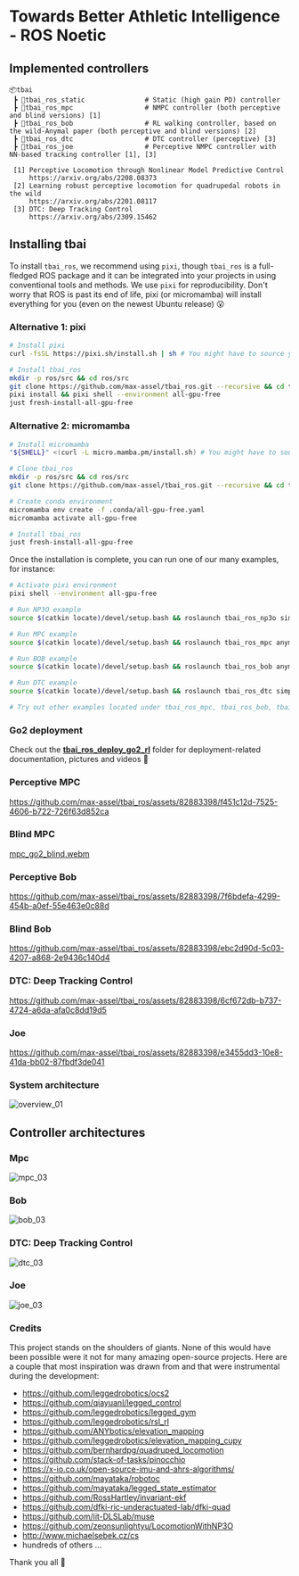 # Towards Better Athletic Intelligence - ROS Noetic

## Implemented controllers

```
📦tbai
 ┣ 📂tbai_ros_static               # Static (high gain PD) controller
 ┣ 📂tbai_ros_mpc                  # NMPC controller (both perceptive and blind versions) [1]
 ┣ 📂tbai_ros_bob                  # RL walking controller, based on the wild-Anymal paper (both perceptive and blind versions) [2]
 ┣ 📂tbai_ros_dtc                  # DTC controller (perceptive) [3]
 ┣ 📂tbai_ros_joe                  # Perceptive NMPC controller with NN-based tracking controller [1], [3]

 [1] Perceptive Locomotion through Nonlinear Model Predictive Control
     https://arxiv.org/abs/2208.08373
 [2] Learning robust perceptive locomotion for quadrupedal robots in the wild
     https://arxiv.org/abs/2201.08117
 [3] DTC: Deep Tracking Control
     https://arxiv.org/abs/2309.15462
```

## Installing tbai

To install `tbai_ros`, we recommend using `pixi`, though `tbai_ros` is a full-fledged ROS package and it can be integrated into your projects in using conventional tools and methods. We use `pixi` for reproducibility. Don't worry that ROS is past its end of life, pixi (or micromamba) will install everything for you (even on the newest Ubuntu release) 😮

### Alternative 1: pixi
```bash
# Install pixi
curl -fsSL https://pixi.sh/install.sh | sh # You might have to source your config again

# Install tbai_ros
mkdir -p ros/src && cd ros/src
git clone https://github.com/max-assel/tbai_ros.git --recursive && cd tbai_ros
pixi install && pixi shell --environment all-gpu-free
just fresh-install-all-gpu-free
```

### Alternative 2: micromamba
```bash
# Install micromamba
"${SHELL}" <(curl -L micro.mamba.pm/install.sh) # You might have to source your config again

# Clone tbai_ros
mkdir -p ros/src && cd ros/src
git clone https://github.com/max-assel/tbai_ros.git --recursive && cd tbai_ros

# Create conda environment
micromamba env create -f .conda/all-gpu-free.yaml
micromamba activate all-gpu-free

# Install tbai_ros
just fresh-install-all-gpu-free
```

Once the installation is complete, you can run one of our many examples, for instance:

```bash
# Activate pixi environment
pixi shell --environment all-gpu-free

# Run NP3O example
source $(catkin locate)/devel/setup.bash && roslaunch tbai_ros_np3o simple_go2.launch gui:=true

# Run MPC example
source $(catkin locate)/devel/setup.bash && roslaunch tbai_ros_mpc anymal_d_perceptive.launch gui:=true

# Run BOB example
source $(catkin locate)/devel/setup.bash && roslaunch tbai_ros_bob anymal_d_perceptive.launch gui:=true

# Run DTC example
source $(catkin locate)/devel/setup.bash && roslaunch tbai_ros_dtc simple.launch gui:=true

# Try out other examples located under tbai_ros_mpc, tbai_ros_bob, tbai_ros_dtc, tbai_ros_joe and tbai_ros_np3o
```

### Go2 deployment

Check out the [**tbai_ros_deploy_go2_rl**](./tbai_ros_deploy_go2/tbai_ros_deploy_go2_rl) folder for deployment-related documentation, pictures and videos 🤗


### Perceptive MPC



https://github.com/max-assel/tbai_ros/assets/82883398/f451c12d-7525-4606-b722-726f63d852ca




### Blind MPC



[mpc_go2_blind.webm](https://github.com/user-attachments/assets/28f11d25-4ba0-4b7a-ae3d-e8b1c1a60de6)




### Perceptive Bob



https://github.com/max-assel/tbai_ros/assets/82883398/7f6bdefa-4299-454b-a0ef-55e463e0c88d




### Blind Bob


https://github.com/max-assel/tbai_ros/assets/82883398/ebc2d90d-5c03-4207-a868-2e9436c140d4



### DTC: Deep Tracking Control


https://github.com/max-assel/tbai_ros/assets/82883398/6cf672db-b737-4724-a6da-afa0c8dd19d5


### Joe


https://github.com/max-assel/tbai_ros/assets/82883398/e3455dd3-10e8-41da-bb02-87fbdf3de041


### System architecture

![overview_01](https://github.com/max-assel/tbai_ros/assets/82883398/2c17f08d-6994-4982-8739-2b8246dfcb32)

## Controller architectures

### Mpc 
![mpc_03](https://github.com/max-assel/tbai_ros/assets/82883398/daabb2c2-8ced-4ffd-956e-35279b78563b)


### Bob

![bob_03](https://github.com/max-assel/tbai_ros/assets/82883398/3ea71f1c-b58c-4028-93d3-971592aa364d)


### DTC: Deep Tracking Control

![dtc_03](https://github.com/max-assel/tbai_ros/assets/82883398/10b3481d-7782-4a0e-ac31-24e2786c3402)

### Joe

![joe_03](https://github.com/max-assel/tbai_ros/assets/82883398/0139df20-d2ce-4de1-884f-ce37e770ee08)


### Credits
This project stands on the shoulders of giants.
None of this would have been possible were it not for many amazing open-source projects.
Here are a couple that most inspiration was drawn from and that were instrumental during the development:

- https://github.com/leggedrobotics/ocs2
- https://github.com/qiayuanl/legged_control
- https://github.com/leggedrobotics/legged_gym
- https://github.com/leggedrobotics/rsl_rl
- https://github.com/ANYbotics/elevation_mapping
- https://github.com/leggedrobotics/elevation_mapping_cupy
- https://github.com/bernhardpg/quadruped_locomotion
- https://github.com/stack-of-tasks/pinocchio
- https://x-io.co.uk/open-source-imu-and-ahrs-algorithms/
- https://github.com/mayataka/robotoc
- https://github.com/mayataka/legged_state_estimator
- https://github.com/RossHartley/invariant-ekf
- https://github.com/dfki-ric-underactuated-lab/dfki-quad
- https://github.com/iit-DLSLab/muse
- https://github.com/zeonsunlightyu/LocomotionWithNP3O
- http://www.michaelsebek.cz/cs
- hundreds of others ...

Thank you all 🤗
